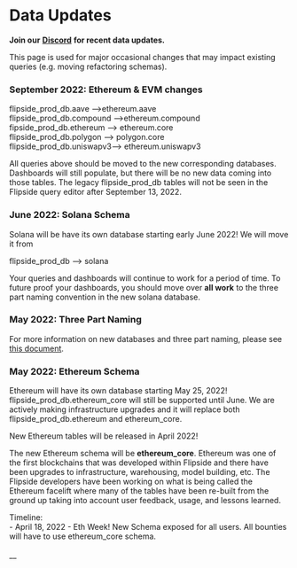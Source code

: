 # Data Updates

**Join our** [**Discord**](https://discord.gg/ZmU3jQuu6W) **for recent data updates.**&#x20;

This page is used for major occasional changes that may impact existing queries (e.g. moving refactoring schemas).

### **September 2022: Ethereum & EVM changes**

flipside\_prod\_db.aave -->ethereum.aave\
flipside\_prod\_db.compound -->ethereum.compound\
fipside\_prod\_db.ethereum --> ethereum.core\
flipside\_prod\_db.polygon --> polygon.core\
flipside\_prod\_db.uniswapv3-->  ethereum.uniswapv3

All queries above should be moved to the new corresponding databases. Dashboards will still populate, but there will be no new data coming into those tables. The legacy flipside\_prod\_db tables will not be seen in the Flipside query editor after September 13, 2022.&#x20;

### **June 2022: Solana Schema**

Solana will be have its own database starting early June 2022! We will move it from

flipside\_prod\_db --> solana

Your queries and dashboards will continue to work for a period of time. To future proof your dashboards, you should move over **all work** to the three part naming convention in the new solana database.&#x20;

### **May 2022: Three Part Naming**

For more information on new databases and three part naming, please see [this document](https://docs.google.com/document/d/1swYTBHYNoY27Mz5FB2Ru0KNTLRhwX6imWQtlyW5F-7Q/edit).

### **May 2022: Ethereum Schema**

Ethereum will have its own database starting May 25, 2022! flipside\_prod\_db.ethereum\_core will still be supported until June. We are actively making infrastructure upgrades and it will replace both flipside\_prod\_db.ethereum and ethereum\_core.&#x20;

New Ethereum tables will be released in April 2022!

The new Ethereum schema will be **ethereum\_core**. Ethereum was one of the first blockchains that was developed within Flipside and there have been upgrades to infrastructure, warehousing, model building, etc. The Flipside developers have been working on what is being called the Ethereum facelift where many of the tables have been re-built from the ground up taking into account user feedback, usage, and lessons learned.&#x20;

Timeline:\
\- April 18, 2022 - Eth Week! New Schema exposed for all users. All bounties will have to use ethereum\_core schema.\
\
__

